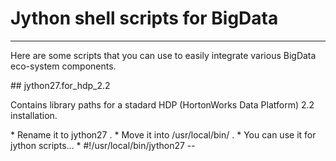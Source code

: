 # Jython shell scripts for BigData
<hr>
Here are some scripts that you can use to easily integrate various BigData eco-system components.
<p>
## jython27.for_hdp_2.2
<p>
Contains library paths for a stadard HDP (HortonWorks Data Platform) 2.2 installation.
<p>
* Rename it to jython27 .
* Move it into /usr/local/bin/ .
* You can use it for jython scripts...
    * #!/usr/local/bin/jython27 --

